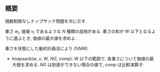 ## 概要

個数制限なしナップサック問題を次に示す.

重さ $w_i$, 価値 $v_i$ であるような $N$ 種類の品物がある. 重さの和が $W$ 以下となるように選ぶとき, 価値の最大値を求めよ.

重さを状態にした動的計画法により $O(NW)$. 

* knapsack($w$, $v$, $W$, $NG$, $comp$): $W$ 以下の範囲で, 各重さについて価値の最大値を求める. $NG$ は到達ができない場合の値で, $comp$ は比較演算子.
